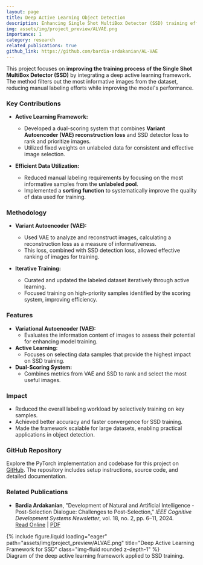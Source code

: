 ```yaml
---
layout: page
title: Deep Active Learning Object Detection
description: Enhancing Single Shot MultiBox Detector (SSD) training efficiency using deep active learning approaches.
img: assets/img/project_preview/ALVAE.png
importance: 1
category: research
related_publications: true
github_link: https://github.com/bardia-ardakanian/AL-VAE
---
```


This project focuses on **improving the training process of the Single Shot MultiBox Detector (SSD)** by integrating a deep active learning framework. The method filters out the most informative images from the dataset, reducing manual labeling efforts while improving the model's performance.

### Key Contributions

- **Active Learning Framework:**
  - Developed a dual-scoring system that combines **Variant Autoencoder (VAE) reconstruction loss** and SSD detector loss to rank and prioritize images.
  - Utilized fixed weights on unlabeled data for consistent and effective image selection.

- **Efficient Data Utilization:**
  - Reduced manual labeling requirements by focusing on the most informative samples from the **unlabeled pool**.
  - Implemented a **sorting function** to systematically improve the quality of data used for training.

### Methodology

- **Variant Autoencoder (VAE):**
  - Used VAE to analyze and reconstruct images, calculating a reconstruction loss as a measure of informativeness.
  - This loss, combined with SSD detection loss, allowed effective ranking of images for training.

- **Iterative Training:**
  - Curated and updated the labeled dataset iteratively through active learning.
  - Focused training on high-priority samples identified by the scoring system, improving efficiency.

### Features

- **Variational Autoencoder (VAE):**
  - Evaluates the information content of images to assess their potential for enhancing model training.
- **Active Learning:**
  - Focuses on selecting data samples that provide the highest impact on SSD training.
- **Dual-Scoring System:**
  - Combines metrics from VAE and SSD to rank and select the most useful images.

### Impact

- Reduced the overall labeling workload by selectively training on key samples.
- Achieved better accuracy and faster convergence for SSD training.
- Made the framework scalable for large datasets, enabling practical applications in object detection.

### GitHub Repository

Explore the PyTorch implementation and codebase for this project on [GitHub](https://github.com/bardia-ardakanian/AL-VAE). The repository includes setup instructions, source code, and detailed documentation.

### Related Publications

- **Bardia Ardakanian**, "Development of Natural and Artificial Intelligence - Post-Selection Dialogue: Challenges to Post-Selection," *IEEE Cognitive Development Systems Newsletter*, vol. 18, no. 2, pp. 6–11, 2024.  
  [Read Online](https://www.cse.msu.edu/amdtc/amdnl/CDSNL-V18-N2.pdf#page=6) | [PDF](assets/pdf/CDSNL-V18-N2.pdf)

<div class="row">
    <div class="col-sm mt-3 mt-md-0">
        {% include figure.liquid loading="eager" path="assets/img/project_preview/ALVAE.png" title="Deep Active Learning Framework for SSD" class="img-fluid rounded z-depth-1" %}
    </div>
</div>
<div class="caption">
    Diagram of the deep active learning framework applied to SSD training.
</div>
